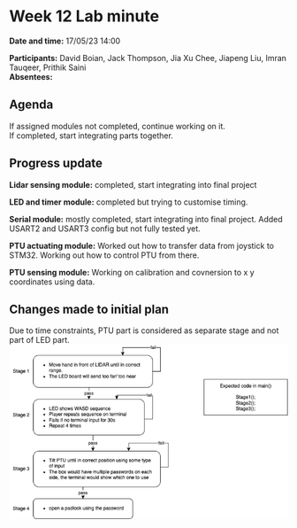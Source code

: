 <!--- File name should be dd mm meeting --->
# Week 12 Lab minute

**Date and time:** 17/05/23 14:00

**Participants:** David Boian,  Jack Thompson, Jia Xu Chee, Jiapeng Liu, Imran Tauqeer, Prithik Saini   
**Absentees:** 

## Agenda
If assigned modules not completed, continue working on it.      
If completed, start integrating parts together.


## Progress update
**Lidar sensing module:** completed, start integrating into final project

**LED and timer module:** completed but trying to customise timing.

**Serial module:** mostly completed, start integrating into final project. Added USART2 and USART3 config but not fully tested yet.

**PTU actuating module:** 
Worked out how to transfer data from joystick to STM32. Working out how to control PTU from there.

**PTU sensing module:**
Working on calibration and covnersion to x y coordinates using data.

## Changes made to initial plan
Due to time constraints, PTU part is considered as separate stage and not part of LED part. 
![image](https://github.com/jtho4403/Escape-Room/blob/main/image/flowchart.png)
